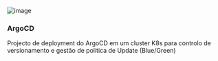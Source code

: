 ![image](https://user-images.githubusercontent.com/86851766/204141623-0c156321-ce9f-4055-b75d-e2e3f082a516.png)

### ArgoCD
Projecto de deployment do ArgoCD em um cluster K8s para controlo de versionamento e gestão de politica de Update (Blue/Green)

